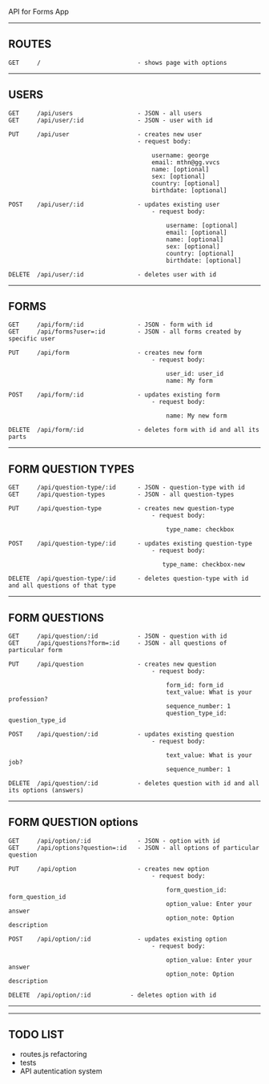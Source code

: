 API for Forms App

------------------------------------------------------------
ROUTES
------------------------------------------------------------

    GET     /                           - shows page with options

------
USERS
------

    GET     /api/users                  - JSON - all users
    GET     /api/user/:id               - JSON - user with id

    PUT     /api/user                   - creates new user
                                        - request body:

                                            username: george
                                            email: mthn@gg.vvcs
                                            name: [optional]
                                            sex: [optional]
                                            country: [optional]
                                            birthdate: [optional]

    POST    /api/user/:id               - updates existing user
                                            - request body:

                                                username: [optional]
                                                email: [optional]
                                                name: [optional]
                                                sex: [optional]
                                                country: [optional]
                                                birthdate: [optional]

    DELETE  /api/user/:id               - deletes user with id

------
FORMS
------

    GET     /api/form/:id               - JSON - form with id
    GET     /api/forms?user=:id         - JSON - all forms created by specific user

    PUT     /api/form                   - creates new form
                                            - request body:

                                                user_id: user_id
                                                name: My form

    POST    /api/form/:id               - updates existing form
                                            - request body:

                                                name: My new form

    DELETE  /api/form/:id               - deletes form with id and all its parts


------
FORM QUESTION TYPES
------

    GET     /api/question-type/:id      - JSON - question-type with id
    GET     /api/question-types         - JSON - all question-types

    PUT     /api/question-type          - creates new question-type
                                            - request body:

                                                type_name: checkbox

    POST    /api/question-type/:id      - updates existing question-type
                                            - request body:

                                               type_name: checkbox-new

    DELETE  /api/question-type/:id      - deletes question-type with id and all questions of that type


------
FORM QUESTIONS
------

    GET     /api/question/:id           - JSON - question with id
    GET     /api/questions?form=:id     - JSON - all questions of particular form

    PUT     /api/question               - creates new question
                                            - request body:

                                                form_id: form_id
                                                text_value: What is your profession?
                                                sequence_number: 1
                                                question_type_id: question_type_id

    POST    /api/question/:id           - updates existing question
                                            - request body:

                                                text_value: What is your job?
                                                sequence_number: 1

    DELETE  /api/question/:id           - deletes question with id and all its options (answers)


------
FORM QUESTION options
------

    GET     /api/option/:id             - JSON - option with id
    GET     /api/options?question=:id   - JSON - all options of particular question

    PUT     /api/option                 - creates new option
                                            - request body:

                                                form_question_id: form_question_id
                                                option_value: Enter your answer
                                                option_note: Option description

    POST    /api/option/:id             - updates existing option
                                            - request body:

                                                option_value: Enter your answer
                                                option_note: Option description

    DELETE  /api/option/:id           - deletes option with id


------------------------------------------------------------
------------------------------------------------------------
TODO LIST
------------------------------------------------------------

- routes.js refactoring
- tests
- API autentication system
